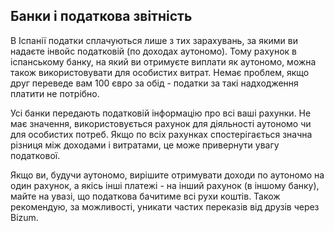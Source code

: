 ## Банки і податкова звітність

В Іспанії податки сплачуються лише з тих зарахувань, за якими ви надаєте інвойс податковій (по доходах аутономо). Тому
рахунок в іспанському банку, на який ви отримуєте виплати як аутономо, можна також використовувати для особистих витрат.
Немає проблем, якщо друг переведе вам 100 євро за обід - податки за такі надходження платити не потрібно.

Усі банки передають податковій інформацію про всі ваші рахунки. Не має значення, використовується рахунок для діяльності
аутономо чи для особистих потреб. Якщо по всіх рахунках спостерігається значна різниця між доходами і витратами, це може
привернути увагу податкової.

Якщо ви, будучи аутономо, вирішите отримувати доходи по аутономо на один рахунок, а якісь інші платежі - на інший
рахунок (в іншому банку), майте на увазі, що податкова бачитиме всі рухи коштів. Також рекомендую, за можливості,
уникати частих переказів від друзів через Bizum.
